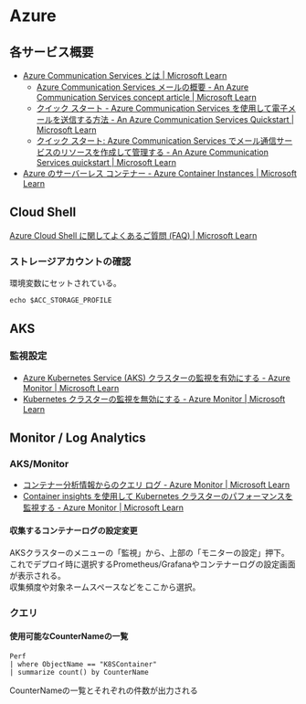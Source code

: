 # Azure

## 各サービス概要

- [Azure Communication Services とは | Microsoft Learn](https://learn.microsoft.com/ja-jp/azure/communication-services/overview)
    - [Azure Communication Services メールの概要 - An Azure Communication Services concept article | Microsoft Learn](https://learn.microsoft.com/ja-jp/azure/communication-services/concepts/email/email-overview)
    - [クイック スタート - Azure Communication Services を使用して電子メールを送信する方法 - An Azure Communication Services Quickstart | Microsoft Learn](https://learn.microsoft.com/ja-jp/azure/communication-services/quickstarts/email/send-email?tabs=windows%2Cconnection-string%2Csend-email-and-get-status-async%2Csync-client&pivots=platform-azportal)
    - [クイック スタート: Azure Communication Services でメール通信サービスのリソースを作成して管理する - An Azure Communication Services quickstart | Microsoft Learn](https://learn.microsoft.com/ja-jp/azure/communication-services/quickstarts/email/create-email-communication-resource?pivots=platform-azp)
- [Azure のサーバーレス コンテナー - Azure Container Instances | Microsoft Learn](https://learn.microsoft.com/ja-jp/azure/container-instances/container-instances-overview)

## Cloud Shell

[Azure Cloud Shell に関してよくあるご質問 (FAQ) | Microsoft Learn](https://learn.microsoft.com/ja-jp/azure/cloud-shell/faq-troubleshooting)

### ストレージアカウントの確認

環境変数にセットされている。

```console
echo $ACC_STORAGE_PROFILE
```

## AKS

### 監視設定

- [Azure Kubernetes Service (AKS) クラスターの監視を有効にする - Azure Monitor | Microsoft Learn](https://learn.microsoft.com/ja-jp/azure/azure-monitor/containers/kubernetes-monitoring-enable?tabs=cli)
- [Kubernetes クラスターの監視を無効にする - Azure Monitor | Microsoft Learn](https://learn.microsoft.com/ja-jp/azure/azure-monitor/containers/kubernetes-monitoring-disable)

## Monitor / Log Analytics

### AKS/Monitor

- [コンテナー分析情報からのクエリ ログ - Azure Monitor | Microsoft Learn](https://learn.microsoft.com/ja-jp/azure/azure-monitor/containers/container-insights-log-query)
- [Container insights を使用して Kubernetes クラスターのパフォーマンスを監視する - Azure Monitor | Microsoft Learn](https://learn.microsoft.com/ja-jp/azure/azure-monitor/containers/container-insights-analyze)

#### 収集するコンテナーログの設定変更

AKSクラスターのメニューの「監視」から、上部の「モニターの設定」押下。  
これでデプロイ時に選択するPrometheus/Grafanaやコンテナーログの設定画面が表示される。  
収集頻度や対象ネームスペースなどをここから選択。

### クエリ

#### 使用可能なCounterNameの一覧

```kusto
Perf
| where ObjectName == "K8SContainer"
| summarize count() by CounterName
```

CounterNameの一覧とそれぞれの件数が出力される
